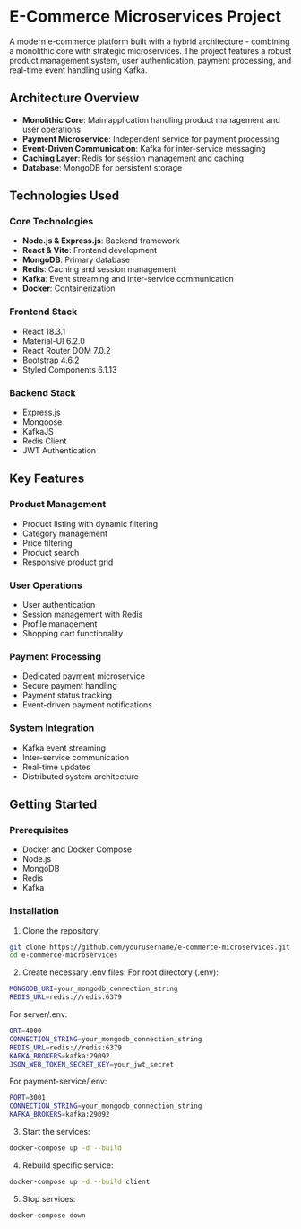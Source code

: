 # E-Commerce Microservices Project

A modern e-commerce platform built with a hybrid architecture - combining a monolithic core with strategic microservices. The project features a robust product management system, user authentication, payment processing, and real-time event handling using Kafka.

## Architecture Overview

- **Monolithic Core**: Main application handling product management and user operations
- **Payment Microservice**: Independent service for payment processing
- **Event-Driven Communication**: Kafka for inter-service messaging
- **Caching Layer**: Redis for session management and caching
- **Database**: MongoDB for persistent storage

## Technologies Used

### Core Technologies

- **Node.js & Express.js**: Backend framework
- **React & Vite**: Frontend development
- **MongoDB**: Primary database
- **Redis**: Caching and session management
- **Kafka**: Event streaming and inter-service communication
- **Docker**: Containerization

### Frontend Stack

- React 18.3.1
- Material-UI 6.2.0
- React Router DOM 7.0.2
- Bootstrap 4.6.2
- Styled Components 6.1.13

### Backend Stack

- Express.js
- Mongoose
- KafkaJS
- Redis Client
- JWT Authentication

## Key Features

### Product Management

- Product listing with dynamic filtering
- Category management
- Price filtering
- Product search
- Responsive product grid

### User Operations

- User authentication
- Session management with Redis
- Profile management
- Shopping cart functionality

### Payment Processing

- Dedicated payment microservice
- Secure payment handling
- Payment status tracking
- Event-driven payment notifications

### System Integration

- Kafka event streaming
- Inter-service communication
- Real-time updates
- Distributed system architecture

## Getting Started

### Prerequisites

- Docker and Docker Compose
- Node.js
- MongoDB
- Redis
- Kafka

### Installation

1. Clone the repository:

```bash
git clone https://github.com/yourusername/e-commerce-microservices.git
cd e-commerce-microservices
```

2. Create necessary .env files:
   For root directory (.env):

```bash
MONGODB_URI=your_mongodb_connection_string
REDIS_URL=redis://redis:6379
```

For server/.env:

```bash
ORT=4000
CONNECTION_STRING=your_mongodb_connection_string
REDIS_URL=redis://redis:6379
KAFKA_BROKERS=kafka:29092
JSON_WEB_TOKEN_SECRET_KEY=your_jwt_secret
```

For payment-service/.env:

```bash
PORT=3001
CONNECTION_STRING=your_mongodb_connection_string
KAFKA_BROKERS=kafka:29092
```

3. Start the services:

```bash
docker-compose up -d --build
```

4. Rebuild specific service:

```bash
docker-compose up -d --build client
```

5. Stop services:

```bash
docker-compose down
```

